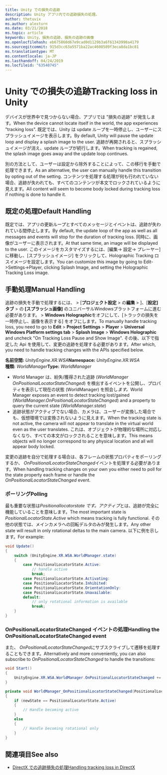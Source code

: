 ```yaml
---
title: Unity での損失の追跡
description: Unity アプリ内での追跡損失の処理。
author: thetuvix
ms.author: alexturn
ms.date: 03/21/2018
ms.topic: article
keywords: Unity、損失の追跡、損失の追跡の画像
ms.openlocfilehash: eb675860d67e9cad0d1129b3a6f61343990a4179
ms.sourcegitcommit: 915d3cc63a5571ba22ac4608589f3eca8da1bc81
ms.translationtype: MT
ms.contentlocale: ja-JP
ms.lasthandoff: 04/24/2019
ms.locfileid: "63548745"
---
```

# <a name="tracking-loss-in-unity"></a><span data-ttu-id="8309e-104">Unity での損失の追跡</span><span class="sxs-lookup"><span data-stu-id="8309e-104">Tracking loss in Unity</span></span>

<span data-ttu-id="8309e-105">デバイスが世界中で見つからない場合、アプリでは "損失の追跡" が発生します。</span><span class="sxs-lookup"><span data-stu-id="8309e-105">When the device cannot locate itself in the world, the app experiences "tracking loss".</span></span> <span data-ttu-id="8309e-106">既定では、Unity は update ループを一時停止し、ユーザーにスプラッシュイメージを表示します。</span><span class="sxs-lookup"><span data-stu-id="8309e-106">By default, Unity will pause the update loop and display a splash image to the user.</span></span> <span data-ttu-id="8309e-107">追跡が再開されると、スプラッシュイメージが消え、update ループが続行します。</span><span class="sxs-lookup"><span data-stu-id="8309e-107">When tracking is regained, the splash image goes away and the update loop continues.</span></span>

<span data-ttu-id="8309e-108">別の方法として、ユーザーは設定から除外することによって、この移行を手動で処理できます。</span><span class="sxs-lookup"><span data-stu-id="8309e-108">As an alternative, the user can manually handle this transition by opting out of the setting.</span></span> <span data-ttu-id="8309e-109">コンテンツを処理する処理が何も行われていない場合、追跡が失われても、すべてのコンテンツが本文でロックされているように見えます。</span><span class="sxs-lookup"><span data-stu-id="8309e-109">All content will seem to become body locked during tracking loss if nothing is done to handle it.</span></span>

## <a name="default-handling"></a><span data-ttu-id="8309e-110">既定の処理</span><span class="sxs-lookup"><span data-stu-id="8309e-110">Default Handling</span></span>

<span data-ttu-id="8309e-111">既定では、アプリの更新ループとすべてのメッセージとイベントは、追跡が失われている間停止します。</span><span class="sxs-lookup"><span data-stu-id="8309e-111">By default, the update loop of the app as well as all messages and events will stop for the duration of tracking loss.</span></span> <span data-ttu-id="8309e-112">同時に、画像がユーザーに表示されます。</span><span class="sxs-lookup"><span data-stu-id="8309e-112">At that same time, an image will be displayed to the user.</span></span> <span data-ttu-id="8309e-113">このイメージをカスタマイズするには、[編集-> 設定-> プレーヤー] に移動し、[スプラッシュイメージ] をクリックして、Holographic Tracking ロスイメージを設定します。</span><span class="sxs-lookup"><span data-stu-id="8309e-113">You can customize this image by going to Edit->Settings->Player, clicking Splash Image, and setting the Holographic Tracking Loss image.</span></span>

## <a name="manual-handling"></a><span data-ttu-id="8309e-114">手動処理</span><span class="sxs-lookup"><span data-stu-id="8309e-114">Manual Handling</span></span>

<span data-ttu-id="8309e-115">追跡の損失を手動で処理するには、 > [**プロジェクト設定** > の**編集** > ]、[**設定] タブ** > の **[スプラッシュ画像]** のユニバーサルWindowsプラットフォームに進む必要があります。 > **Windows Holographic**をオフにして、[トラックの損失を一時停止し、画像を表示する] をオフにします。</span><span class="sxs-lookup"><span data-stu-id="8309e-115">To manually handle tracking loss, you need to go to **Edit** > **Project Settings** > **Player** > **Universal Windows Platform settings tab** > **Splash Image** > **Windows Holographic** and uncheck "On Tracking Loss Pause and Show Image".</span></span> <span data-ttu-id="8309e-116">その後、以下で指定した Api を使用して、変更の追跡を処理する必要があります。</span><span class="sxs-lookup"><span data-stu-id="8309e-116">After which, you need to handle tracking changes with the APIs specified below.</span></span>

<span data-ttu-id="8309e-117">**名前空間:**  *UnityEngine.XR.WSA*</span><span class="sxs-lookup"><span data-stu-id="8309e-117">**Namespace:** *UnityEngine.XR.WSA*</span></span><br>
<span data-ttu-id="8309e-118">**種類:** *WorldManager*</span><span class="sxs-lookup"><span data-stu-id="8309e-118">**Type:** *WorldManager*</span></span>

* <span data-ttu-id="8309e-119">World Manager は、紛失/獲得された追跡 (*WorldManager OnPositionalLocatorStateChanged*) を検出するイベントを公開し、プロパティを表示して現在の状態 (WorldManager) を照会し*ます。*</span><span class="sxs-lookup"><span data-stu-id="8309e-119">World Manager exposes an event to detect tracking lost/gained (*WorldManager.OnPositionalLocatorStateChanged*) and a property to query the current state (*WorldManager.state*)</span></span>
* <span data-ttu-id="8309e-120">追跡状態がアクティブでない場合、カメラは、ユーザーが変換した場合でも、仮想環境では変換されないように見えます。</span><span class="sxs-lookup"><span data-stu-id="8309e-120">When the tracking state is not active, the camera will not appear to translate in the virtual world even as the user translates.</span></span> <span data-ttu-id="8309e-121">これは、オブジェクトが物理的な場所に対応しなくなり、すべての本文がロックされることを意味します。</span><span class="sxs-lookup"><span data-stu-id="8309e-121">This means objects will no longer correspond to any physical location and all will appear body locked.</span></span>

<span data-ttu-id="8309e-122">変更の追跡を自分で処理する場合は、各フレームの状態プロパティをポーリングするか、 *OnPositionalLocatorStateChanged*イベントを処理する必要があります。</span><span class="sxs-lookup"><span data-stu-id="8309e-122">When handling tracking changes on your own you either need to poll for the state property each frame or handle the *OnPositionalLocatorStateChanged* event.</span></span>

### <a name="polling"></a><span data-ttu-id="8309e-123">ポーリング</span><span class="sxs-lookup"><span data-stu-id="8309e-123">Polling</span></span>

<span data-ttu-id="8309e-124">最も重要な状態は*Positionallocatorstate です。アクティブ*とは、追跡が完全に機能していることを意味します。</span><span class="sxs-lookup"><span data-stu-id="8309e-124">The most important state is *PositionalLocatorState.Active* which means tracking is fully functional.</span></span> <span data-ttu-id="8309e-125">その他の状態では、メインカメラへの回転デルタのみが発生します。</span><span class="sxs-lookup"><span data-stu-id="8309e-125">Any other state will result in only rotational deltas to the main camera.</span></span> <span data-ttu-id="8309e-126">以下に例を示します。</span><span class="sxs-lookup"><span data-stu-id="8309e-126">For example:</span></span>

```cs
void Update()
{
    switch (UnityEngine.XR.WSA.WorldManager.state)
    {
        case PositionalLocatorState.Active:
            // handle active
            break;
        case PositionalLocatorState.Activating:
        case PositionalLocatorState.Inhibited:
        case PositionalLocatorState.OrientationOnly:
        case PositionalLocatorState.Unavailable:
        default:
            // only rotational information is available
            break;
    }
}
```

### <a name="handling-the-onpositionallocatorstatechanged-event"></a><span data-ttu-id="8309e-127">OnPositionalLocatorStateChanged イベントの処理</span><span class="sxs-lookup"><span data-stu-id="8309e-127">Handling the OnPositionalLocatorStateChanged event</span></span>

<span data-ttu-id="8309e-128">また、 *OnPositionalLocatorStateChanged*にサブスクライブして遷移を処理することもできます。</span><span class="sxs-lookup"><span data-stu-id="8309e-128">Alternatively and more conveniently, you can also subscribe to *OnPositionalLocatorStateChanged* to handle the transitions:</span></span>

```cs
void Start()
{
    UnityEngine.XR.WSA.WorldManager.OnPositionalLocatorStateChanged += WorldManager_OnPositionalLocatorStateChanged;
}

private void WorldManager_OnPositionalLocatorStateChanged(PositionalLocatorState oldState, PositionalLocatorState newState)
{
    if (newState == PositionalLocatorState.Active)
    {
        // Handle becoming active
    }
    else
    {
        // Handle becoming rotational only
    }
}
```

## <a name="see-also"></a><span data-ttu-id="8309e-129">関連項目</span><span class="sxs-lookup"><span data-stu-id="8309e-129">See also</span></span>
* [<span data-ttu-id="8309e-130">DirectX での追跡損失の処理</span><span class="sxs-lookup"><span data-stu-id="8309e-130">Handling tracking loss in DirectX</span></span>](coordinate-systems-in-directx.md#handling-tracking-loss)
